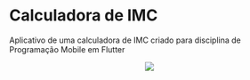 # Calculadora de IMC

Aplicativo de uma calculadora de IMC criado para disciplina de Programação Mobile em Flutter

<p align="center">
    <img src="https://github.com/viniciusburza/calculadora-imc-aulas-flutter/blob/master/images/calculadora_imc.png" weight="800"/>
</p>

